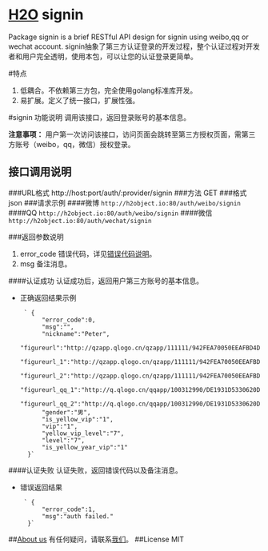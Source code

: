[H2O](http://h2object.io) signin
================

Package signin is a brief RESTful API design for signin using weibo,qq or wechat account.
signin抽象了第三方认证登录的开发过程，整个认证过程对开发者和用户完全透明，使用本包，可以让您的认证登录更简单。

#特点
1. 低耦合。不依赖第三方包，完全使用golang标准库开发。
2. 易扩展。定义了统一接口，扩展性强。

#signin 功能说明
调用该接口，返回登录账号的基本信息。

**注意事项：**  用户第一次访问该接口，访问页面会跳转至第三方授权页面，需第三方账号（weibo，qq，微信）授权登录。

## 接口调用说明
###URL格式
http://host:port/auth/:provider/signin
###方法
GET
###格式
json
###请求示例
####微博
`http://h2object.io:80/auth/weibo/signin`
####QQ
`http://h2object.io:80/auth/weibo/signin`
####微信
`http://h2object.io:80/auth/wechat/signin`

###返回参数说明
1.  error_code				错误代码，详见[错误代码说明](http://h2object.io)。
2. msg			备注消息。

####认证成功
认证成功后，返回用户第三方账号的基本信息。
* 正确返回结果示例

       ` {
	        "error_code":0,
	        "msg":"",
	        "nickname":"Peter",
	        "figureurl":"http://qzapp.qlogo.cn/qzapp/111111/942FEA70050EEAFBD4DCE2C1FC775E56/30",
	        "figureurl_1":"http://qzapp.qlogo.cn/qzapp/111111/942FEA70050EEAFBD4DCE2C1FC775E56/50",
	        "figureurl_2":"http://qzapp.qlogo.cn/qzapp/111111/942FEA70050EEAFBD4DCE2C1FC775E56/100",
	        "figureurl_qq_1":"http://q.qlogo.cn/qqapp/100312990/DE1931D5330620DBD07FB4A5422917B6/40",
	        "figureurl_qq_2":"http://q.qlogo.cn/qqapp/100312990/DE1931D5330620DBD07FB4A5422917B6/100",
	        "gender":"男",
	        "is_yellow_vip":"1",
	        "vip":"1",
	        "yellow_vip_level":"7",
	        "level":"7",
	        "is_yellow_year_vip":"1"
        }`

####认证失败
认证失败，返回错误代码以及备注消息。
* 错误返回结果

       ` {
	        "error_code":1,
	        "msg":"auth failed."
        }`
##[About us](http://h2object.io/about.md)
有任何疑问，请联系[我们](http://h2object.io/about.md)。
##License
MIT